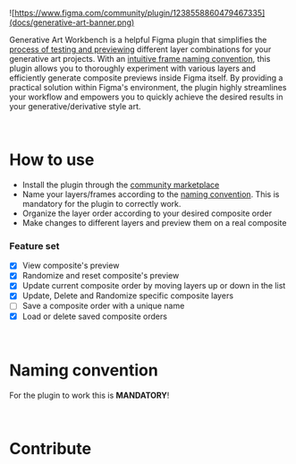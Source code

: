 ![https://www.figma.com/community/plugin/1238558860479467335](docs/generative-art-banner.png)

Generative Art Workbench is a helpful Figma plugin that simplifies the [process of testing and previewing](#how-to-use) different layer combinations for your generative art projects. With an [intuitive frame naming convention](#naming-convention), this plugin allows you to thoroughly experiment with various layers and efficiently generate composite previews inside Figma itself. By providing a practical solution within Figma's environment, the plugin highly streamlines your workflow and empowers you to quickly achieve the desired results in your generative/derivative style art.

<br>

# How to use

-   Install the plugin through the [community marketplace](https://www.figma.com/community/plugin/1238558860479467335)
-   Name your layers/frames according to the [naming convention](#naming-convention). This is mandatory for the plugin to correctly work.
-   Organize the layer order according to your desired composite order
-   Make changes to different layers and preview them on a real composite

### Feature set

-   [x] View composite's preview
-   [x] Randomize and reset composite's preview
-   [x] Update current composite order by moving layers up or down in the list
-   [x] Update, Delete and Randomize specific composite layers
-   [ ] Save a composite order with a unique name
-   [x] Load or delete saved composite orders

<br>

# Naming convention

For the plugin to work this is **MANDATORY**!

<br>

# Contribute
